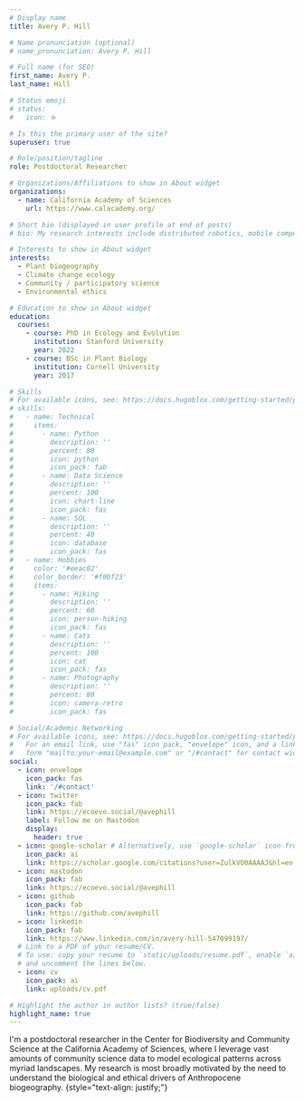 ```yaml
---
# Display name
title: Avery P. Hill

# Name pronunciation (optional)
# name_pronunciation: Avery P. Hill

# Full name (for SEO)
first_name: Avery P.
last_name: Hill

# Status emoji
# status:
#   icon: ☕️

# Is this the primary user of the site?
superuser: true

# Role/position/tagline
role: Postdoctoral Researcher

# Organizations/Affiliations to show in About widget
organizations:
  - name: California Academy of Sciences
    url: https://www.calacademy.org/

# Short bio (displayed in user profile at end of posts)
# bio: My research interests include distributed robotics, mobile computing and programmable matter.

# Interests to show in About widget
interests:
  - Plant biogeography
  - Climate change ecology
  - Community / participatory science
  - Environmental ethics

# Education to show in About widget
education:
  courses:
    - course: PhD in Ecology and Evolution
      institution: Stanford University
      year: 2022
    - course: BSc in Plant Biology
      institution: Cornell University
      year: 2017

# Skills
# For available icons, see: https://docs.hugoblox.com/getting-started/page-builder/#icons
# skills:
#   - name: Technical
#     items:
#       - name: Python
#         description: ''
#         percent: 80
#         icon: python
#         icon_pack: fab
#       - name: Data Science
#         description: ''
#         percent: 100
#         icon: chart-line
#         icon_pack: fas
#       - name: SQL
#         description: ''
#         percent: 40
#         icon: database
#         icon_pack: fas
#   - name: Hobbies
#     color: '#eeac02'
#     color_border: '#f0bf23'
#     items:
#       - name: Hiking
#         description: ''
#         percent: 60
#         icon: person-hiking
#         icon_pack: fas
#       - name: Cats
#         description: ''
#         percent: 100
#         icon: cat
#         icon_pack: fas
#       - name: Photography
#         description: ''
#         percent: 80
#         icon: camera-retro
#         icon_pack: fas

# Social/Academic Networking
# For available icons, see: https://docs.hugoblox.com/getting-started/page-builder/#icons
#   For an email link, use "fas" icon pack, "envelope" icon, and a link in the
#   form "mailto:your-email@example.com" or "/#contact" for contact widget.
social:
  - icon: envelope
    icon_pack: fas
    link: '/#contact'
  - icon: twitter
    icon_pack: fab
    link: https://ecoevo.social/@avephill
    label: Follow me on Mastodon
    display:
      header: true
  - icon: google-scholar # Alternatively, use `google-scholar` icon from `ai` icon pack
    icon_pack: ai
    link: https://scholar.google.com/citations?user=ZulkVO0AAAAJ&hl=en
  - icon: mastodon
    icon_pack: fab
    link: https://ecoevo.social/@avephill
  - icon: github
    icon_pack: fab
    link: https://github.com/avephill
  - icon: linkedin
    icon_pack: fab
    link: https://www.linkedin.com/in/avery-hill-547099197/
  # Link to a PDF of your resume/CV.
  # To use: copy your resume to `static/uploads/resume.pdf`, enable `ai` icons in `params.yaml`,
  # and uncomment the lines below.
  - icon: cv
    icon_pack: ai
    link: uploads/cv.pdf

# Highlight the author in author lists? (true/false)
highlight_name: true
---
```


I'm a postdoctoral researcher in the Center for Biodiversity and Community Science at the California Academy of Sciences, where I leverage vast amounts of community science data to model ecological patterns across myriad landscapes. My research is most broadly motivated by the need to understand the biological and ethical drivers of Anthropocene biogeography.
{style="text-align: justify;"}
